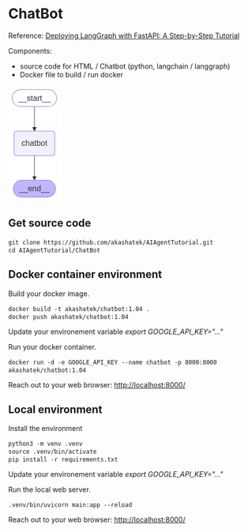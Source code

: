 # ChatBot

Reference: [Deploying LangGraph with FastAPI: A Step-by-Step Tutorial](https://medium.com/@sajith_k/deploying-langgraph-with-fastapi-a-step-by-step-tutorial-b5b7cdc91385)

Components:
 * source code for HTML / Chatbot (python, langchain / langgraph)
 * Docker file to build / run docker   




![Graph PNG](./graph.png)

## Get source code
```
git clone https://github.com/akashatek/AIAgentTutorial.git
cd AIAgentTutorial/ChatBot
```

## Docker container environment

Build your docker image.
```
docker build -t akashatek/chatbot:1.04 .
docker push akashatek/chatbot:1.04
```

Update your environement variable *export GOOGLE_API_KEY="..."*

Run your docker container.
```
docker run -d -e GOOGLE_API_KEY --name chatbot -p 8000:8000 akashatek/chatbot:1.04
```
Reach out to your web browser: [http://localhost:8000/](http://localhost:8000/)

## Local environment

Install the environment
```
python3 -m venv .venv
source .venv/bin/activate
pip install -r requirements.txt
```

Update your environement variable *export GOOGLE_API_KEY="..."*

Run the local web server.
```
.venv/bin/uvicorn main:app --reload
```

Reach out to your web browser: [http://localhost:8000/](http://localhost:8000/)